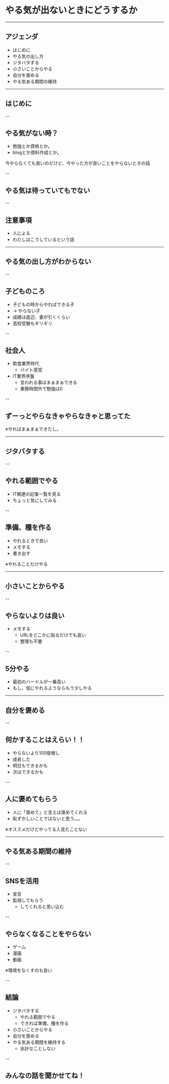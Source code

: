 <style type="text/css">
  .reveal h1,
  .reveal h2,
  .reveal h3,
  .reveal h4,
  .reveal h5,
  .reveal h6 {
    text-transform: none;
  }
</style>

# やる気が出ないときにどうするか

---

## アジェンダ

- はじめに
- やる気の出し方
- ジタバタする
- 小さいことからやる
- 自分を褒める
- やる気ある期間の維持

---

## はじめに

--

## やる気がない時？

- 勉強とか資格とか。
- blogとか資料作成とか。

今やらなくても良いのだけど、今やった方が良いことをやらないときの話

--

## やる気は待っていてもでない

-- 

## 注意事項

- 人による
- わたしはこうしているという話

---

## やる気の出し方がわからない

--

## 子どものころ
- 子どもの時からやればできる子
- → やらない子
- 成績は底辺、妻が引くくらい
- 高校受験もギリギリ

--

## 社会人
- 飲食業界時代
  - バイト感覚
- IT業界序盤
  - 言われる事はまぁまぁできる
  - 業務時間外で勉強は0

--

## ずーっとやらなきゃやらなきゃと思ってた

※やればまぁまぁできたし。

---

## ジタバタする

--

## やれる範囲でやる
- IT関連の記事一覧を見る
- ちょっと気にしてみる

--

## 準備、種を作る
- やれるときで良い
- メモする
- 書き出す

※やれることだけやる

---

## 小さいことからやる

--

## やらないよりは良い

- メモする
  - URLをどこかに貼るだけでも良い
  - 整理も不要

--

## 5分やる

- 最初のハードルが一番高い
- もし、仮にやれるようならもう少しやる

---

## 自分を褒める

--

## 何かすることはえらい！！

- やらないより100倍増し
- 成長した
- 明日もできるかも
- 次はできるかも

--

## 人に褒めてもらう

- 人に「褒めて」と言えば褒めてくれる
- 恥ずかしいことではないと思う。。。

※オススメだけどやってる人見たことない

---

## やる気ある期間の維持

--

## SNSを活用
- 宣言
- 監視してもらう
  - してくれると思い込む

--

## やらなくなることをやらない

- ゲーム
- 漫画
- 動画

※環境をなくすのも良い

--

## 結論

- ジタバタする
  - やれる範囲でやる
  - できれば準備、種を作る
- 小さいことからやる
- 自分を褒める
- やる気ある期間を維持する
  - 余計なことしない

--

## みんなの話を聞かせてね！


